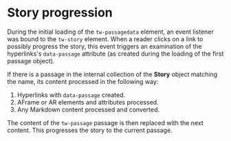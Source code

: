 # Story progression

During the initial loading of the `tw-passagedata` element, an event listener was bound to the `tw-story` element. When a reader clicks on a link to possibly progress the story, this event triggers an examination of the hyperlinks's `data-passage` attribute (as created during the loading of the first passage object).

If there is a passage in the internal collection of the **Story** object matching the name, its content processed in the following way:

1) Hyperlinks with `data-passage` created.
2) AFrame or AR elements and attributes processed.
3) Any Markdown content processed and converted.

The content of the `tw-passage` passage is then replaced with the next content. This progresses the story to the current passage.
